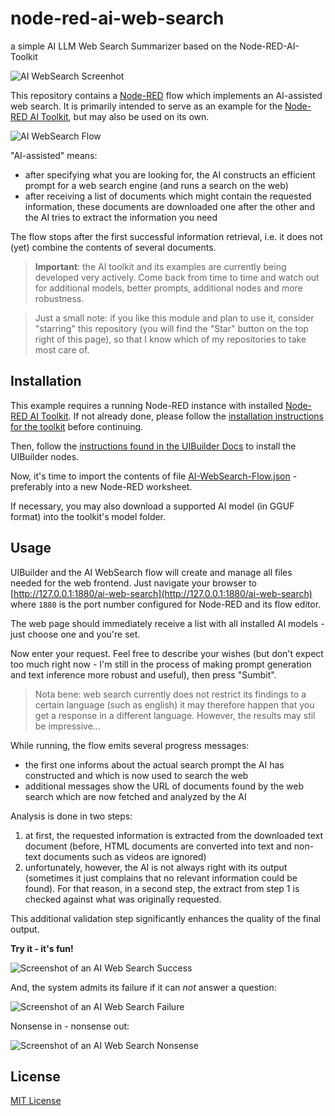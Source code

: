 # node-red-ai-web-search #

a simple AI LLM Web Search Summarizer based on the Node-RED-AI-Toolkit

![AI WebSearch Screenhot](AI-WebSearch-Screenshot.png)

This repository contains a [Node-RED](https://nodered.org/) flow which implements an AI-assisted web search. It is primarily intended to serve as an example for the [Node-RED AI Toolkit](https://github.com/rozek/node-red-ai-toolkit), but may also be used on its own.

![AI WebSearch Flow](AI-WebSearch-Flow.png)

"AI-assisted" means:

- after specifying what you are looking for, the AI constructs an efficient prompt for a web search engine (and runs a search on the web)
- after receiving a list of documents which might contain the requested information, these documents are downloaded one after the other and the AI tries to extract the information you need

The flow stops after the first successful information retrieval, i.e. it does not (yet) combine the contents of several documents.

> **Important**: the AI toolkit and its examples are currently being developed very actively. Come back from time to time and watch out for additional models, better prompts, additional nodes and more robustness. 

> Just a small note: if you like this module and plan to use it, consider "starring" this repository (you will find the "Star" button on the top right of this page), so that I know which of my repositories to take most care of.

## Installation ##

This example requires a running Node-RED instance with installed [Node-RED AI Toolkit](https://github.com/rozek/node-red-ai-toolkit). If not already done, please follow the [installation instructions for the toolkit](https://github.com/rozek/node-red-ai-toolkit#installation) before continuing.

Then, follow the [instructions found in the UIBuilder Docs](https://totallyinformation.github.io/node-red-contrib-uibuilder/#/walkthrough1?id=how-to-get-started-4-steps-to-a-data-driven-web-app) to install the UIBuilder nodes.

Now, it's time to import the contents of file [AI-WebSearch-Flow.json](https://raw.githubusercontent.com/rozek/node-red-ai-web-search/master/AI-WebSearch-Flow.json) - preferably into a new Node-RED worksheet.

If necessary, you may also download a supported AI model (in GGUF format) into the toolkit's model folder.

## Usage ##

UIBuilder and the AI WebSearch flow will create and manage all files needed for the web frontend. Just navigate your browser to [http://127.0.0.1:1880/ai-web-search](http://127.0.0.1:1880/ai-web-search) where `1880` is the port number configured for Node-RED and its flow editor.

The web page should immediately receive a list with all installed AI models - just choose one and you're set.

Now enter your request. Feel free to describe your wishes (but don't expect too much right now - I'm still in the process of making prompt generation and text inference more robust and useful), then press "Sumbit".

> Nota bene: web search currently does not restrict its findings to a certain language (such as english) it may therefore happen that you get a response in a different language. However, the results may stil be impressive...

While running, the flow emits several progress messages:

- the first one informs about the actual search prompt the AI has constructed and which is now used to search the web
- additional messages show the URL of documents found by the web search which are now fetched and analyzed by the AI

Analysis is done in two steps:

1. at first, the requested information is extracted from the downloaded text document (before, HTML documents are converted into text and non-text documents such as videos are ignored)
2. unfortunately, however, the AI is not always right with its output (sometimes it just complains that no relevant information could be found). For that reason, in a second step, the extract from step 1 is checked against what was originally requested.

This additional validation step significantly enhances the quality of the final output.

**Try it - it's fun!**

![Screenshot of an AI Web Search Success](AI-WebSearch-Success.png)

And, the system admits its failure if it can _not_ answer a question:

![Screenshot of an AI Web Search Failure](AI-WebSearch-Failure.png)

Nonsense in - nonsense out:

![Screenshot of an AI Web Search Nonsense](AI-WebSearch-Nonsense.png)

## License ##

[MIT License](LICENSE.md)
